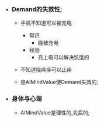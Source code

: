
- ### Demand的失效性;
	- 手机不知道可以被充电
		- 常识
			- 能被充电
		- 经验
			- 充上电可以解决饥饿的
			
	- 不知道挠痒痒可以止痒
	- 是AIMindValue使Demand失效的;


- ### 身体与心理
	- AIMindValue是理性的,先后的;
